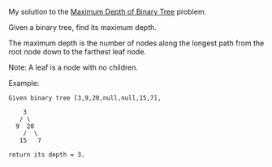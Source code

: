 My solution to the [Maximum Depth of Binary Tree](https://leetcode.com/problems/maximum-depth-of-binary-tree/) problem.

Given a binary tree, find its maximum depth.  
  
The maximum depth is the number of nodes along the longest path from the root node down to the farthest leaf node.  
  
Note: A leaf is a node with no children.

Example:

```
Given binary tree [3,9,20,null,null,15,7],

    3
   / \
  9  20
    /  \
   15   7

return its depth = 3.
```